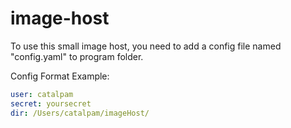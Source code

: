 # image-host
To use this small image host, you need to add a config file named "config.yaml" to program folder.

Config Format Example:

```yaml
user: catalpam
secret: yoursecret
dir: /Users/catalpam/imageHost/
```
